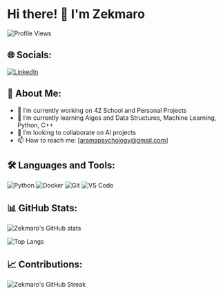 # Hi there! 👋 I'm Zekmaro

![Profile Views](https://komarev.com/ghpvc/?username=zekmaro&color=green)

## 🌐 Socials:
[![LinkedIn](https://img.shields.io/badge/LinkedIn-zekmaro-blue)]([https://www.linkedin.com/in/zekmaro](https://www.linkedin.com/in/andrey-arama-5a9521252/))

## 💼 About Me:
- 🔭 I’m currently working on 42 School and Personal Projects
- 🌱 I’m currently learning Algos and Data Structures, Machine Learning, Python, C++
- 👯 I’m looking to collaborate on AI projects
- 📫 How to reach me: [aramapsychology@gmail.com]

## 🛠️ Languages and Tools:
![Python](https://img.shields.io/badge/Python-3776AB?style=for-the-badge&logo=python&logoColor=white)
![Docker](https://img.shields.io/badge/Docker-2496ED?style=for-the-badge&logo=docker&logoColor=white)
![Git](https://img.shields.io/badge/Git-F05032?style=for-the-badge&logo=git&logoColor=white)
![VS Code](https://img.shields.io/badge/VS%20Code-007ACC?style=for-the-badge&logo=visual-studio-code&logoColor=white)

## 📊 GitHub Stats:
![Zekmaro's GitHub stats](https://github-readme-stats.vercel.app/api?username=zekmaro&show_icons=true&theme=radical)

![Top Langs](https://github-readme-stats.vercel.app/api/top-langs/?username=zekmaro&layout=compact&theme=radical)

## 📈 Contributions:
![Zekmaro's GitHub Streak](https://github-readme-streak-stats.herokuapp.com/?user=zekmaro&theme=radical)

<!--
**zekmaro/zekmaro** is a ✨ _special_ ✨ repository because its `README.md` (this file) appears on your GitHub profile.
You can click the Preview link to take a look at your changes.
-->
